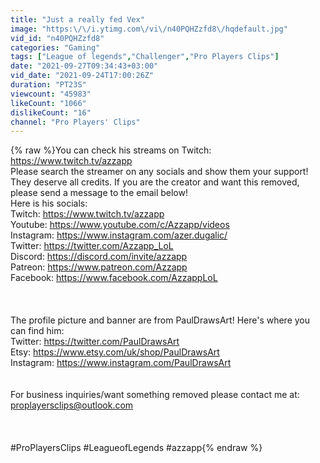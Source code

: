 ```yaml
---
title: "Just a really fed Vex"
image: "https:\/\/i.ytimg.com\/vi\/n40PQHZzfd8\/hqdefault.jpg"
vid_id: "n40PQHZzfd8"
categories: "Gaming"
tags: ["League of legends","Challenger","Pro Players Clips"]
date: "2021-09-27T09:34:43+03:00"
vid_date: "2021-09-24T17:00:26Z"
duration: "PT23S"
viewcount: "45983"
likeCount: "1066"
dislikeCount: "16"
channel: "Pro Players' Clips"
---
```

{% raw %}You can check his streams on Twitch:  <a rel="nofollow" target="blank" href="https://www.twitch.tv/azzapp">https://www.twitch.tv/azzapp</a><br />Please search the streamer on any socials and show them your support! They deserve all credits. If you are the creator and want this removed, please send a message to the email below!<br />Here is his socials: <br />Twitch: <a rel="nofollow" target="blank" href="https://www.twitch.tv/azzapp">https://www.twitch.tv/azzapp</a><br />Youtube: <a rel="nofollow" target="blank" href="https://www.youtube.com/c/Azzapp/videos">https://www.youtube.com/c/Azzapp/videos</a><br />Instagram: <a rel="nofollow" target="blank" href="https://www.instagram.com/azer.dugalic/">https://www.instagram.com/azer.dugalic/</a><br />Twitter: <a rel="nofollow" target="blank" href="https://twitter.com/Azzapp_LoL">https://twitter.com/Azzapp_LoL</a><br />Discord: <a rel="nofollow" target="blank" href="https://discord.com/invite/azzapp">https://discord.com/invite/azzapp</a><br />Patreon: <a rel="nofollow" target="blank" href="https://www.patreon.com/Azzapp">https://www.patreon.com/Azzapp</a><br />Facebook: <a rel="nofollow" target="blank" href="https://www.facebook.com/AzzappLoL">https://www.facebook.com/AzzappLoL</a><br /><br /><br /><br />The profile picture and banner are from PaulDrawsArt! Here's where you can find him:<br />Twitter: <a rel="nofollow" target="blank" href="https://twitter.com/PaulDrawsArt">https://twitter.com/PaulDrawsArt</a><br />Etsy: <a rel="nofollow" target="blank" href="https://www.etsy.com/uk/shop/PaulDrawsArt">https://www.etsy.com/uk/shop/PaulDrawsArt</a><br />Instagram: <a rel="nofollow" target="blank" href="https://www.instagram.com/PaulDrawsArt">https://www.instagram.com/PaulDrawsArt</a><br /><br /><br />For business inquiries/want something removed please contact me at: proplayersclips@outlook.com<br /><br /><br /><br />#ProPlayersClips #LeagueofLegends #azzapp{% endraw %}
